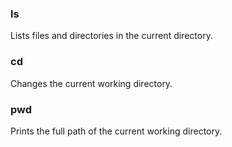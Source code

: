 ### ls
Lists files and directories in the current directory.

### cd
Changes the current working directory.

### pwd
Prints the full path of the current working directory.

